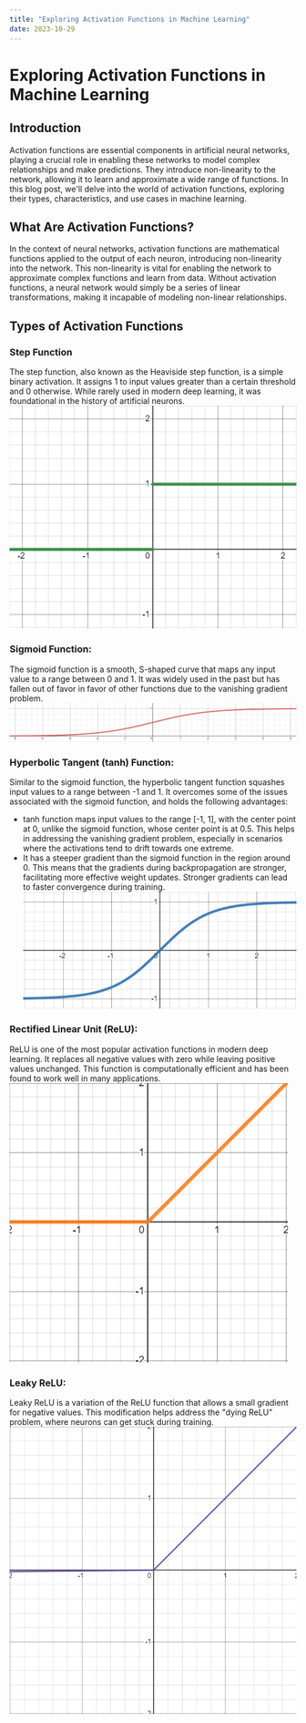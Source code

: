 ```yaml
---
title: "Exploring Activation Functions in Machine Learning"
date: 2023-10-29
---
```

# Exploring Activation Functions in Machine Learning

## Introduction

Activation functions are essential components in artificial neural networks, playing a crucial role in enabling these networks to model complex relationships and make predictions. They introduce non-linearity to the network, allowing it to learn and approximate a wide range of functions. In this blog post, we'll delve into the world of activation functions, exploring their types, characteristics, and use cases in machine learning.

## What Are Activation Functions?

In the context of neural networks, activation functions are mathematical functions applied to the output of each neuron, introducing non-linearity into the network. This non-linearity is vital for enabling the network to approximate complex functions and learn from data. Without activation functions, a neural network would simply be a series of linear transformations, making it incapable of modeling non-linear relationships.

## Types of Activation Functions

### Step Function
The step function, also known as the Heaviside step function, is a simple binary activation. It assigns 1 to input values greater than a certain threshold and 0 otherwise. While rarely used in modern deep learning, it was foundational in the history of artificial neurons.
![step function](https://github.com/senertopaloglu/blog/blob/main/_posts/resources/step-function.PNG)

### Sigmoid Function:
The sigmoid function is a smooth, S-shaped curve that maps any input value to a range between 0 and 1. It was widely used in the past but has fallen out of favor in favor of other functions due to the vanishing gradient problem.
![Sigmoid function](https://github.com/senertopaloglu/blog/blob/main/_posts/resources/sigmoid-function.PNG)

### Hyperbolic Tangent (tanh) Function:
Similar to the sigmoid function, the hyperbolic tangent function squashes input values to a range between -1 and 1. It overcomes some of the issues associated with the sigmoid function, and holds the following advantages:

- tanh function maps input values to the range [-1, 1], with the center point at 0, unlike the sigmoid function, whose center point is at 0.5. This helps in addressing the vanishing gradient problem, especially in scenarios where the activations tend to drift towards one extreme.
- It has a steeper gradient than the sigmoid function in the region around 0. This means that the gradients during backpropagation are stronger, facilitating more effective weight updates. Stronger gradients can lead to faster convergence during training.
![tanh function](https://github.com/senertopaloglu/blog/blob/main/_posts/resources/tanh-function.PNG)

### Rectified Linear Unit (ReLU):
ReLU is one of the most popular activation functions in modern deep learning. It replaces all negative values with zero while leaving positive values unchanged. This function is computationally efficient and has been found to work well in many applications.
![RELU function](https://github.com/senertopaloglu/blog/blob/main/_posts/resources/relu-function.PNG)

### Leaky ReLU:
Leaky ReLU is a variation of the ReLU function that allows a small gradient for negative values. This modification helps address the "dying ReLU" problem, where neurons can get stuck during training.
![Leaky-RELU function](https://github.com/senertopaloglu/blog/blob/main/_posts/resources/leaky-relu-function.PNG)
